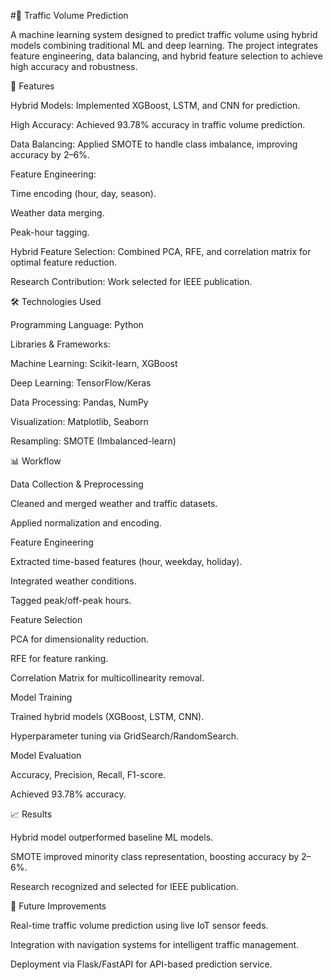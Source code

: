 #🚦 Traffic Volume Prediction

A machine learning system designed to predict traffic volume using hybrid models combining traditional ML and deep learning. The project integrates feature engineering, data balancing, and hybrid feature selection to achieve high accuracy and robustness.

📌 Features

Hybrid Models: Implemented XGBoost, LSTM, and CNN for prediction.

High Accuracy: Achieved 93.78% accuracy in traffic volume prediction.

Data Balancing: Applied SMOTE to handle class imbalance, improving accuracy by 2–6%.

Feature Engineering:

Time encoding (hour, day, season).

Weather data merging.

Peak-hour tagging.

Hybrid Feature Selection: Combined PCA, RFE, and correlation matrix for optimal feature reduction.

Research Contribution: Work selected for IEEE publication.

🛠️ Technologies Used

Programming Language: Python

Libraries & Frameworks:

Machine Learning: Scikit-learn, XGBoost

Deep Learning: TensorFlow/Keras

Data Processing: Pandas, NumPy

Visualization: Matplotlib, Seaborn

Resampling: SMOTE (Imbalanced-learn)

📊 Workflow

Data Collection & Preprocessing

Cleaned and merged weather and traffic datasets.

Applied normalization and encoding.

Feature Engineering

Extracted time-based features (hour, weekday, holiday).

Integrated weather conditions.

Tagged peak/off-peak hours.

Feature Selection

PCA for dimensionality reduction.

RFE for feature ranking.

Correlation Matrix for multicollinearity removal.

Model Training

Trained hybrid models (XGBoost, LSTM, CNN).

Hyperparameter tuning via GridSearch/RandomSearch.

Model Evaluation

Accuracy, Precision, Recall, F1-score.

Achieved 93.78% accuracy.

📈 Results

Hybrid model outperformed baseline ML models.

SMOTE improved minority class representation, boosting accuracy by 2–6%.

Research recognized and selected for IEEE publication.

🚀 Future Improvements

Real-time traffic volume prediction using live IoT sensor feeds.

Integration with navigation systems for intelligent traffic management.

Deployment via Flask/FastAPI for API-based prediction service.
